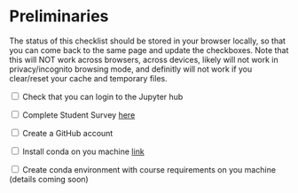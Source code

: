 # Preliminaries


The status of this checklist should be stored in your browser locally, so that you can come back to the same page and update the checkboxes. 
Note that this will NOT work across browsers, across devices, likely will not work in privacy/incognito browsing mode, and definitly will not work if you clear/reset your cache and temporary files.

<label><input type="checkbox" id="box-1" class="box"> Check that you can login to the Jupyter hub </input></label>

<label><input type="checkbox" id="box-2" class="box"> Complete Student Survey [here](https://forms.gle/1FQtMbLAZDkRdmBfA) </input></label>

<label><input type="checkbox" id="box-3" class="box"> Create a GitHub account </input></label>

<label><input type="checkbox" id="box-4" class="box"> Install conda on you machine [link](https://www.anaconda.com/products/individual) </input></label>

<label><input type="checkbox" id="box-4" class="box"> Create conda environment with course requirements on you machine (details coming soon) </input></label>
